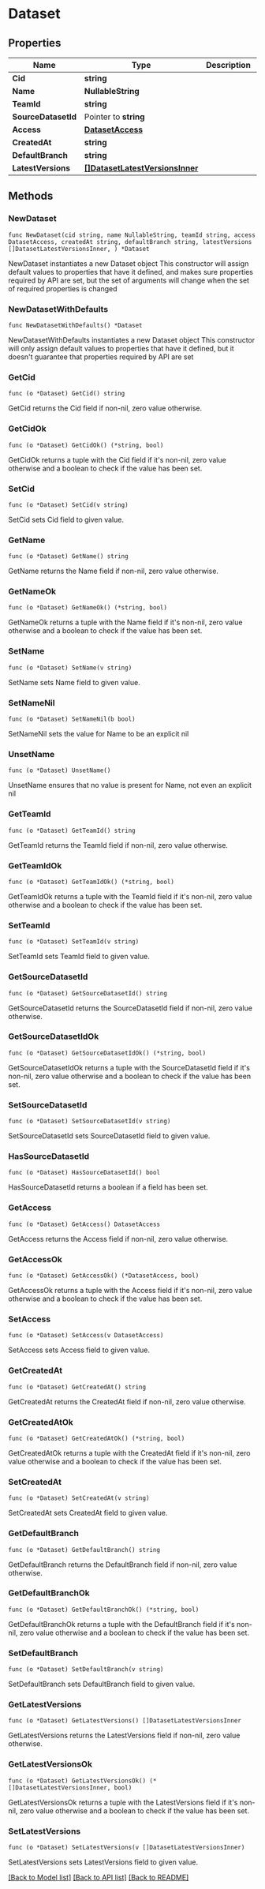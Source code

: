 # Dataset

## Properties

Name | Type | Description | Notes
------------ | ------------- | ------------- | -------------
**Cid** | **string** |  | 
**Name** | **NullableString** |  | 
**TeamId** | **string** |  | 
**SourceDatasetId** | Pointer to **string** |  | [optional] 
**Access** | [**DatasetAccess**](DatasetAccess.md) |  | 
**CreatedAt** | **string** |  | 
**DefaultBranch** | **string** |  | 
**LatestVersions** | [**[]DatasetLatestVersionsInner**](DatasetLatestVersionsInner.md) |  | 

## Methods

### NewDataset

`func NewDataset(cid string, name NullableString, teamId string, access DatasetAccess, createdAt string, defaultBranch string, latestVersions []DatasetLatestVersionsInner, ) *Dataset`

NewDataset instantiates a new Dataset object
This constructor will assign default values to properties that have it defined,
and makes sure properties required by API are set, but the set of arguments
will change when the set of required properties is changed

### NewDatasetWithDefaults

`func NewDatasetWithDefaults() *Dataset`

NewDatasetWithDefaults instantiates a new Dataset object
This constructor will only assign default values to properties that have it defined,
but it doesn't guarantee that properties required by API are set

### GetCid

`func (o *Dataset) GetCid() string`

GetCid returns the Cid field if non-nil, zero value otherwise.

### GetCidOk

`func (o *Dataset) GetCidOk() (*string, bool)`

GetCidOk returns a tuple with the Cid field if it's non-nil, zero value otherwise
and a boolean to check if the value has been set.

### SetCid

`func (o *Dataset) SetCid(v string)`

SetCid sets Cid field to given value.


### GetName

`func (o *Dataset) GetName() string`

GetName returns the Name field if non-nil, zero value otherwise.

### GetNameOk

`func (o *Dataset) GetNameOk() (*string, bool)`

GetNameOk returns a tuple with the Name field if it's non-nil, zero value otherwise
and a boolean to check if the value has been set.

### SetName

`func (o *Dataset) SetName(v string)`

SetName sets Name field to given value.


### SetNameNil

`func (o *Dataset) SetNameNil(b bool)`

 SetNameNil sets the value for Name to be an explicit nil

### UnsetName
`func (o *Dataset) UnsetName()`

UnsetName ensures that no value is present for Name, not even an explicit nil
### GetTeamId

`func (o *Dataset) GetTeamId() string`

GetTeamId returns the TeamId field if non-nil, zero value otherwise.

### GetTeamIdOk

`func (o *Dataset) GetTeamIdOk() (*string, bool)`

GetTeamIdOk returns a tuple with the TeamId field if it's non-nil, zero value otherwise
and a boolean to check if the value has been set.

### SetTeamId

`func (o *Dataset) SetTeamId(v string)`

SetTeamId sets TeamId field to given value.


### GetSourceDatasetId

`func (o *Dataset) GetSourceDatasetId() string`

GetSourceDatasetId returns the SourceDatasetId field if non-nil, zero value otherwise.

### GetSourceDatasetIdOk

`func (o *Dataset) GetSourceDatasetIdOk() (*string, bool)`

GetSourceDatasetIdOk returns a tuple with the SourceDatasetId field if it's non-nil, zero value otherwise
and a boolean to check if the value has been set.

### SetSourceDatasetId

`func (o *Dataset) SetSourceDatasetId(v string)`

SetSourceDatasetId sets SourceDatasetId field to given value.

### HasSourceDatasetId

`func (o *Dataset) HasSourceDatasetId() bool`

HasSourceDatasetId returns a boolean if a field has been set.

### GetAccess

`func (o *Dataset) GetAccess() DatasetAccess`

GetAccess returns the Access field if non-nil, zero value otherwise.

### GetAccessOk

`func (o *Dataset) GetAccessOk() (*DatasetAccess, bool)`

GetAccessOk returns a tuple with the Access field if it's non-nil, zero value otherwise
and a boolean to check if the value has been set.

### SetAccess

`func (o *Dataset) SetAccess(v DatasetAccess)`

SetAccess sets Access field to given value.


### GetCreatedAt

`func (o *Dataset) GetCreatedAt() string`

GetCreatedAt returns the CreatedAt field if non-nil, zero value otherwise.

### GetCreatedAtOk

`func (o *Dataset) GetCreatedAtOk() (*string, bool)`

GetCreatedAtOk returns a tuple with the CreatedAt field if it's non-nil, zero value otherwise
and a boolean to check if the value has been set.

### SetCreatedAt

`func (o *Dataset) SetCreatedAt(v string)`

SetCreatedAt sets CreatedAt field to given value.


### GetDefaultBranch

`func (o *Dataset) GetDefaultBranch() string`

GetDefaultBranch returns the DefaultBranch field if non-nil, zero value otherwise.

### GetDefaultBranchOk

`func (o *Dataset) GetDefaultBranchOk() (*string, bool)`

GetDefaultBranchOk returns a tuple with the DefaultBranch field if it's non-nil, zero value otherwise
and a boolean to check if the value has been set.

### SetDefaultBranch

`func (o *Dataset) SetDefaultBranch(v string)`

SetDefaultBranch sets DefaultBranch field to given value.


### GetLatestVersions

`func (o *Dataset) GetLatestVersions() []DatasetLatestVersionsInner`

GetLatestVersions returns the LatestVersions field if non-nil, zero value otherwise.

### GetLatestVersionsOk

`func (o *Dataset) GetLatestVersionsOk() (*[]DatasetLatestVersionsInner, bool)`

GetLatestVersionsOk returns a tuple with the LatestVersions field if it's non-nil, zero value otherwise
and a boolean to check if the value has been set.

### SetLatestVersions

`func (o *Dataset) SetLatestVersions(v []DatasetLatestVersionsInner)`

SetLatestVersions sets LatestVersions field to given value.



[[Back to Model list]](../README.md#documentation-for-models) [[Back to API list]](../README.md#documentation-for-api-endpoints) [[Back to README]](../README.md)



